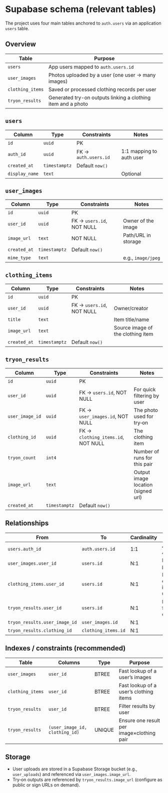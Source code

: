 # Supabase schema (relevant tables)

The project uses four main tables anchored to `auth.users` via an application `users` table.

## Overview

| Table            | Purpose                                                      |
|------------------|--------------------------------------------------------------|
| `users`          | App users mapped to `auth.users.id`                          |
| `user_images`    | Photos uploaded by a user (one user → many images)           |
| `clothing_items` | Saved or processed clothing records per user                 |
| `tryon_results`  | Generated try-on outputs linking a clothing item and a photo |

## `users`

| Column         | Type        | Constraints                 | Notes                          |
|----------------|-------------|-----------------------------|--------------------------------|
| `id`           | `uuid`      | PK                          |                                |
| `auth_id`      | `uuid`      | FK → `auth.users.id`        | 1:1 mapping to auth user       |
| `created_at`   | `timestamptz` | Default `now()`           |                                |
| `display_name` | `text`      |                             | Optional                        |

## `user_images`

| Column       | Type          | Constraints                      | Notes                       |
|--------------|---------------|-----------------------------------|-----------------------------|
| `id`         | `uuid`        | PK                                |                             |
| `user_id`    | `uuid`        | FK → `users.id`, NOT NULL         | Owner of the image          |
| `image_url`  | `text`        | NOT NULL                          | Path/URL in storage         |
| `created_at` | `timestamptz` | Default `now()`                   |                             |
| `mime_type`  | `text`        |                                   | e.g., `image/jpeg`          |

## `clothing_items`

| Column       | Type          | Constraints                      | Notes                             |
|--------------|---------------|-----------------------------------|-----------------------------------|
| `id`         | `uuid`        | PK                                |                                   |
| `user_id`    | `uuid`        | FK → `users.id`, NOT NULL         | Owner/creator                     |
| `title`      | `text`        |                                   | Item title/name                   |
| `image_url`  | `text`        |                                   | Source image of the clothing item |
| `created_at` | `timestamptz` | Default `now()`                   |                                   |

## `tryon_results`

| Column          | Type          | Constraints                              | Notes                                   |
|-----------------|---------------|-------------------------------------------|-----------------------------------------|
| `id`            | `uuid`        | PK                                        |                                         |
| `user_id`       | `uuid`        | FK → `users.id`, NOT NULL                 | For quick filtering by user             |
| `user_image_id` | `uuid`        | FK → `user_images.id`, NOT NULL           | The photo used for try‑on               |
| `clothing_id`   | `uuid`        | FK → `clothing_items.id`, NOT NULL        | The clothing item                       |
| `tryon_count`   | `int4`        |                                           | Number of runs for this pair            |
| `image_url`     | `text`        |                                           | Output image location (signed url)      |
| `created_at`    | `timestamptz` | Default `now()`                           |                                         |

## Relationships

| From                         | To                     | Cardinality | Notes                              |
|------------------------------|------------------------|-------------|------------------------------------|
| `users.auth_id`              | `auth.users.id`        | 1:1         | App user ↔ Auth user               |
| `user_images.user_id`        | `users.id`             | N:1         | Many images per user               |
| `clothing_items.user_id`     | `users.id`             | N:1         | Many clothing items per user       |
| `tryon_results.user_id`      | `users.id`             | N:1         | Denormalized for fast queries      |
| `tryon_results.user_image_id`| `user_images.id`       | N:1         |                                    |
| `tryon_results.clothing_id`  | `clothing_items.id`    | N:1         |                                    |

## Indexes / constraints (recommended)

| Table            | Columns                          | Type    | Purpose                                       |
|------------------|----------------------------------|---------|-----------------------------------------------|
| `user_images`    | `user_id`                        | BTREE   | Fast lookup of a user’s images                |
| `clothing_items` | `user_id`                        | BTREE   | Fast lookup of a user’s clothing items        |
| `tryon_results`  | `user_id`                        | BTREE   | Filter results by user                        |
| `tryon_results`  | `(user_image_id, clothing_id)`   | UNIQUE  | Ensure one result per image×clothing pair     |

## Storage

- User uploads are stored in a Supabase Storage bucket (e.g., `user_uploads`) and referenced via `user_images.image_url`.
- Try‑on outputs are referenced by `tryon_results.image_url` (configure as public or sign URLs on demand).


